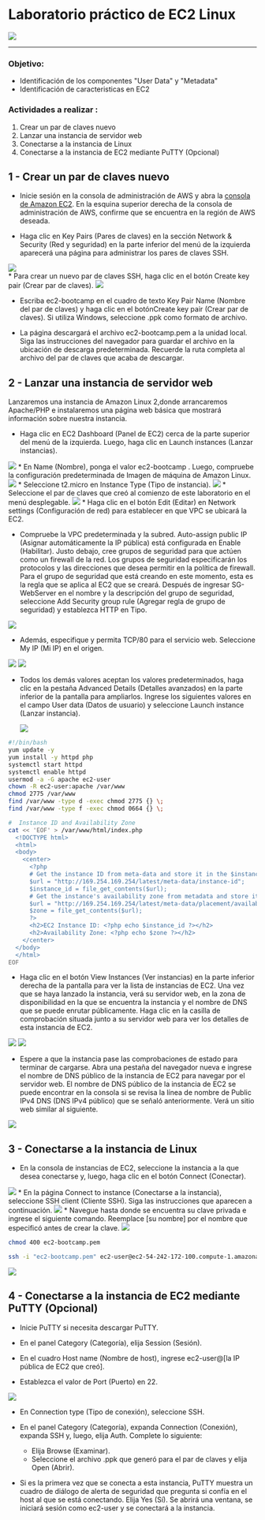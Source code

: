 # Laboratorio práctico de EC2 Linux

<img src="img/lab01.png">

<br>

---
### Objetivo: 
* Identificación de los componentes "User Data" y "Metadata"
* Identificación de caracteristicas en EC2

### Actividades a realizar :

1. Crear un par de claves nuevo
2. Lanzar una instancia de servidor web
3. Conectarse a la instancia de Linux
4. Conectarse a la instancia de EC2 mediante PuTTY (Opcional)



## 1 - Crear un par de claves nuevo

* Inicie sesión en la consola de administración de AWS y abra la  [consola de Amazon EC2](https://console.aws.amazon.com/ec2). En la esquina superior derecha de la consola de administración de AWS, confirme que se encuentra en la región de AWS deseada.

* Haga clic en Key Pairs (Pares de claves) en la sección Network & Security (Red y seguridad) en la parte inferior del menú de la izquierda aparecerá una página para administrar los pares de claves SSH.

<img src="img/key-pars.png">

<br>
* Para crear un nuevo par de claves SSH, haga clic en el botón Create key pair (Crear par de claves).
<img src="img/new-key.png">
<br>

* Escriba ec2-bootcamp en el cuadro de texto Key Pair Name (Nombre del par de claves) y haga clic en el botónCreate key pair (Crear par de claves). Si utiliza Windows, seleccione .ppk como formato de archivo.

* La página descargará el archivo ec2-bootcamp.pem a la unidad local. Siga las instrucciones del navegador para guardar el archivo en la ubicación de descarga predeterminada. Recuerde la ruta completa al archivo del par de claves que acaba de descargar.

## 2 - Lanzar una instancia de servidor web
Lanzaremos una instancia de Amazon Linux 2,donde arrancaremos Apache/PHP e instalaremos una página web básica que mostrará información sobre nuestra instancia.

* Haga clic en EC2 Dashboard (Panel de EC2) cerca de la parte superior del menú de la izquierda. Luego, haga clic en Launch instances (Lanzar instancias).
<img src="img/01.png">
* En Name (Nombre), ponga el valor ec2-bootcamp . Luego, compruebe la configuración predeterminada de Imagen de máquina de Amazon Linux.
  <img src="img/02.png">
* Seleccione t2.micro en Instance Type (Tipo de instancia).
  <img src="img/03.png">
* Seleccione el par de claves que creó al comienzo de este laboratorio en el menú desplegable.
  <img src="img/04.png">
* Haga clic en el botón Edit (Editar) en Network settings (Configuración de red) para establecer en que VPC se ubicará la EC2.

* Compruebe la VPC predeterminada y la subred. Auto-assign public IP (Asignar automáticamente la IP pública) está configurada en Enable (Habilitar). Justo debajo, cree grupos de seguridad para que actúen como un firewall de la red. Los grupos de seguridad especificarán los protocolos y las direcciones que desea permitir en la política de firewall. Para el grupo de seguridad que está creando en este momento, esta es la regla que se aplica al EC2 que se creará. Después de ingresar SG-WebServer en el nombre y la descripción del grupo de seguridad, seleccione Add Security group rule (Agregar regla de grupo de seguridad) y establezca HTTP en Tipo.

<img src="img/05.png">

* Además, especifique y permita TCP/80 para el servicio web. Seleccione My IP (Mi IP) en el origen.

<img src="img/06.png">

 <img src="img/07.png">

* Todos los demás valores aceptan los valores predeterminados, haga clic en la pestaña Advanced Details (Detalles avanzados) en la parte inferior de la pantalla para ampliarlos. Ingrese los siguientes valores en el campo User data (Datos de usuario) y seleccione Launch instance (Lanzar instancia).
  
   <img src="img/08.png">
 
```bash
#!/bin/bash
yum update -y
yum install -y httpd php
systemctl start httpd
systemctl enable httpd
usermod -a -G apache ec2-user
chown -R ec2-user:apache /var/www
chmod 2775 /var/www
find /var/www -type d -exec chmod 2775 {} \;
find /var/www -type f -exec chmod 0664 {} \;

#  Instance ID and Availability Zone
cat << 'EOF' > /var/www/html/index.php
  <!DOCTYPE html>
  <html>
  <body>
    <center>
      <?php
      # Get the instance ID from meta-data and store it in the $instance_id variable
      $url = "http://169.254.169.254/latest/meta-data/instance-id";
      $instance_id = file_get_contents($url);
      # Get the instance's availability zone from metadata and store it in the $zone variable
      $url = "http://169.254.169.254/latest/meta-data/placement/availability-zone";
      $zone = file_get_contents($url);
      ?>
      <h2>EC2 Instance ID: <?php echo $instance_id ?></h2>
      <h2>Availability Zone: <?php echo $zone ?></h2>
    </center>
  </body>
  </html>
EOF
```

* Haga clic en el botón View Instances (Ver instancias) en la parte inferior derecha de la pantalla para ver la lista de instancias de EC2. Una vez que se haya lanzado la instancia, verá su servidor web, en la zona de disponibilidad en la que se encuentra la instancia y el nombre de DNS que se puede enrutar públicamente. Haga clic en la casilla de comprobación situada junto a su servidor web para ver los detalles de esta instancia de EC2.

<img src="img/09.png">

<img src="img/10.png">

* Espere a que la instancia pase las comprobaciones de estado para terminar de cargarse. Abra una pestaña del navegador nueva e ingrese el nombre de DNS público de la instancia de EC2 para navegar por el servidor web. El nombre de DNS público de la instancia de EC2 se puede encontrar en la consola si se revisa la línea de nombre de Public IPv4 DNS (DNS IPv4 público) que se señaló anteriormente. Verá un sitio web similar al siguiente.
  
<img src="img/11.png">


## 3 - Conectarse a la instancia de Linux
* En la consola de instancias de EC2, seleccione la instancia a la que desea conectarse y, luego, haga clic en el botón Connect (Conectar).
<img src="img/12.png">
* En la página Connect to instance (Conectarse a la instancia), seleccione SSH client (Cliente SSH). Siga las instrucciones que aparecen a continuación.
<img src="img/13.png">
* Navegue hasta donde se encuentra su clave privada e ingrese el siguiente comando. Reemplace [su nombre] por el nombre que especificó antes de crear la clave.
<img src="img/14.png">

```bash
chmod 400 ec2-bootcamp.pem
```

```bash
ssh -i "ec2-bootcamp.pem" ec2-user@ec2-54-242-172-100.compute-1.amazonaws.com
```

<img src="img/15.png">

## 4 - Conectarse a la instancia de EC2 mediante PuTTY (Opcional)

* Inicie PuTTY si necesita descargar PuTTY.

* En el panel Category (Categoría), elija Session (Sesión).

* En el cuadro Host name (Nombre de host), ingrese ec2-user@[la IP pública de EC2 que creó].

* Establezca el valor de Port (Puerto) en 22.

<img src="img/16.png"> 

* En Connection type (Tipo de conexión), seleccione SSH. 

* En el panel Category (Categoría), expanda Connection (Conexión), expanda SSH y, luego, elija Auth. Complete lo siguiente:

   - Elija Browse (Examinar).
   - Seleccione el archivo .ppk que generó para el par de claves y elija Open (Abrir).

* Si es la primera vez que se conecta a esta instancia, PuTTY muestra un cuadro de diálogo de alerta de seguridad que pregunta si confía en el host al que se está conectando. Elija Yes (Sí). Se abrirá una ventana, se iniciará sesión como ec2-user y se conectará a la instancia.
